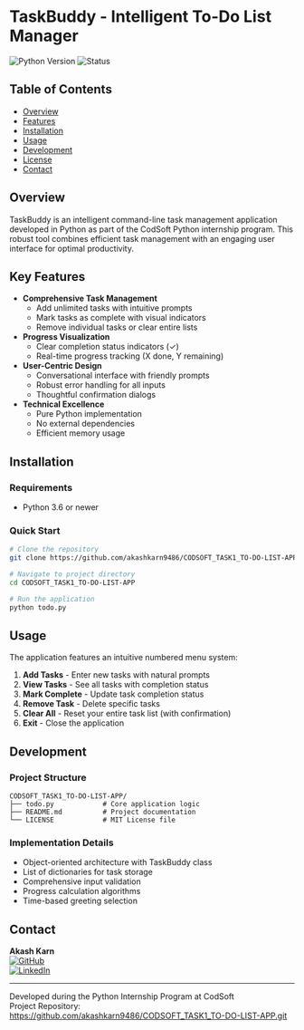 # TaskBuddy - Intelligent To-Do List Manager

![Python Version](https://img.shields.io/badge/python-3.6%2B-blue)
![Status](https://img.shields.io/badge/status-active-brightgreen)

## Table of Contents
- [Overview](#overview)
- [Features](#features)
- [Installation](#installation)
- [Usage](#usage)
- [Development](#development)
- [License](#license)
- [Contact](#contact)

## Overview
TaskBuddy is an intelligent command-line task management application developed in Python as part of the CodSoft Python internship program. This robust tool combines efficient task management with an engaging user interface for optimal productivity.

## Key Features
- **Comprehensive Task Management**
  - Add unlimited tasks with intuitive prompts
  - Mark tasks as complete with visual indicators
  - Remove individual tasks or clear entire lists
- **Progress Visualization**
  - Clear completion status indicators (✓)
  - Real-time progress tracking (X done, Y remaining)
- **User-Centric Design**
  - Conversational interface with friendly prompts
  - Robust error handling for all inputs
  - Thoughtful confirmation dialogs
- **Technical Excellence**
  - Pure Python implementation
  - No external dependencies
  - Efficient memory usage

## Installation
### Requirements
- Python 3.6 or newer

### Quick Start
```bash
# Clone the repository
git clone https://github.com/akashkarn9486/CODSOFT_TASK1_TO-DO-LIST-APP.git

# Navigate to project directory
cd CODSOFT_TASK1_TO-DO-LIST-APP

# Run the application
python todo.py
```

## Usage
The application features an intuitive numbered menu system:

1. **Add Tasks** - Enter new tasks with natural prompts
2. **View Tasks** - See all tasks with completion status
3. **Mark Complete** - Update task completion status
4. **Remove Task** - Delete specific tasks
5. **Clear All** - Reset your entire task list (with confirmation)
6. **Exit** - Close the application

## Development
### Project Structure
```
CODSOFT_TASK1_TO-DO-LIST-APP/
├── todo.py            # Core application logic
├── README.md          # Project documentation
└── LICENSE            # MIT License file
```

### Implementation Details
- Object-oriented architecture with TaskBuddy class
- List of dictionaries for task storage
- Comprehensive input validation
- Progress calculation algorithms
- Time-based greeting selection

## Contact
**Akash Karn**  
[![GitHub](https://img.shields.io/badge/GitHub-Profile-black?logo=github)](https://github.com/akashkarn9486)  
[![LinkedIn](https://img.shields.io/badge/LinkedIn-Connect-blue?logo=linkedin)](www.linkedin.com/in/akash-karn-851875255)  

---

Developed during the Python Internship Program at CodSoft  
Project Repository: https://github.com/akashkarn9486/CODSOFT_TASK1_TO-DO-LIST-APP.git
